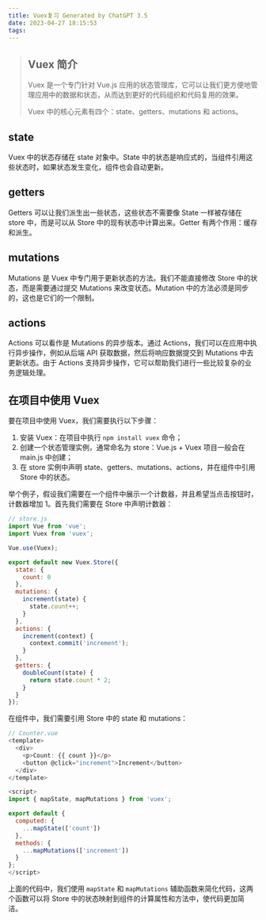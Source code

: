 ```yaml
---
title: Vuex复习 Generated by ChatGPT 3.5
date: 2023-04-27 18:15:53
tags:
---
```


> ## Vuex 简介
>
> Vuex 是一个专门针对 Vue.js 应用的状态管理库，它可以让我们更方便地管理应用中的数据和状态，从而达到更好的代码组织和代码复用的效果。
>
> Vuex 中的核心元素有四个：state、getters、mutations 和 actions。
>

## state

Vuex 中的状态存储在 state 对象中。State 中的状态是响应式的，当组件引用这些状态时，如果状态发生变化，组件也会自动更新。

## getters

Getters 可以让我们派生出一些状态，这些状态不需要像 State 一样被存储在 store 中，而是可以从 Store 中的现有状态中计算出来。Getter 有两个作用：缓存和派生。

## mutations

Mutations 是 Vuex 中专门用于更新状态的方法。我们不能直接修改 Store 中的状态，而是需要通过提交 Mutations 来改变状态。Mutation 中的方法必须是同步的，这也是它们的一个限制。

## actions

Actions 可以看作是 Mutations 的异步版本。通过 Actions，我们可以在应用中执行异步操作，例如从后端 API 获取数据，然后将响应数据提交到 Mutations 中去更新状态。由于 Actions 支持异步操作，它可以帮助我们进行一些比较复杂的业务逻辑处理。

## 在项目中使用 Vuex

要在项目中使用 Vuex，我们需要执行以下步骤：

1. 安装 Vuex：在项目中执行 `npm install vuex` 命令；
2. 创建一个状态管理实例，通常命名为 store：Vue.js + Vuex 项目一般会在 main.js 中创建；
3. 在 store 实例中声明 state、getters、mutations、actions，并在组件中引用 Store 中的状态。

举个例子，假设我们需要在一个组件中展示一个计数器，并且希望当点击按钮时，计数器增加 1。首先我们需要在 Store 中声明计数器：

```javascript
// store.js
import Vue from 'vue';
import Vuex from 'vuex';

Vue.use(Vuex);

export default new Vuex.Store({
  state: {
    count: 0
  },
  mutations: {
    increment(state) {
      state.count++;
    }
  },
  actions: {
    increment(context) {
      context.commit('increment');
    }
  },
  getters: {
    doubleCount(state) {
      return state.count * 2;
    }
  }
});
```

在组件中，我们需要引用 Store 中的 state 和 mutations：

```javascript
// Counter.vue
<template>
  <div>
    <p>Count: {{ count }}</p>
    <button @click="increment">Increment</button>
  </div>
</template>

<script>
import { mapState, mapMutations } from 'vuex';

export default {
  computed: {
    ...mapState(['count'])
  },
  methods: {
    ...mapMutations(['increment'])
  }
};
</script>
```

上面的代码中，我们使用 `mapState` 和 `mapMutations` 辅助函数来简化代码，这两个函数可以将 Store 中的状态映射到组件的计算属性和方法中，使代码更加简洁。

